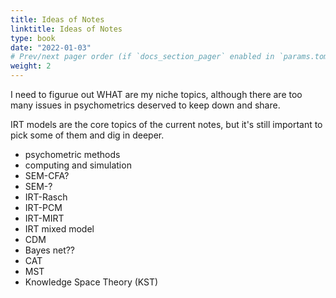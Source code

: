 ```yaml
---
title: Ideas of Notes
linktitle: Ideas of Notes
type: book
date: "2022-01-03"
# Prev/next pager order (if `docs_section_pager` enabled in `params.toml`)
weight: 2
---
```




I need to figurue out WHAT are my niche topics, although there are too many issues in psychometrics deserved to keep down and share.

IRT models are the core topics of the current notes, but it's still important to pick some of them and dig in deeper.

- psychometric methods
- computing and simulation
- SEM-CFA?
- SEM-?
- IRT-Rasch
- IRT-PCM
- IRT-MIRT
- IRT mixed model
- CDM
- Bayes net??
- CAT
- MST
- Knowledge Space Theory (KST)